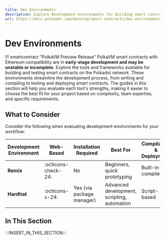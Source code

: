 ```yaml
---
title: Dev Environments
description: Explore development environments for building smart contracts on Polkadot, including frameworks and tools to enhance your development workflow.
url: https://docs.polkadot.com/develop/smart-contracts/dev-environments/
---
```


# Dev Environments

!!! smartcontract "PolkaVM Preview Release"
    PolkaVM smart contracts with Ethereum compatibility are in **early-stage development and may be unstable or incomplete**.
Explore the tools and frameworks available for building and testing smart contracts on the Polkadot network. These environments streamline the development process, from writing and compiling to testing and deploying smart contracts. The guides in this section will help you evaluate each tool's strengths, making it easier to choose the best fit for your project based on complexity, team expertise, and specific requirements.

## What to Consider

Consider the following when evaluating development environments for your workflow:

| Development Environment | Web-Based           | Installation Required     | Best For                                    | Compilation & Deployment | Testing & Debugging          | Extensibility          |
| ----------------------- | ------------------- | ------------------------- | ------------------------------------------- | ------------------------ | ---------------------------- | ---------------------- |
| **Remix**               | :octicons-check-24: | No                        | Beginners, quick prototyping                | Built-in UI & compiler   | Basic tools                  | Limited plugin support |
| **Hardhat**             | :octicons-x-24:     | Yes (via package manager) | Advanced development, scripting, automation | Script-based             | Mocha, Chai, mainnet forking | Highly customizable    |

## In This Section

:::INSERT_IN_THIS_SECTION:::
